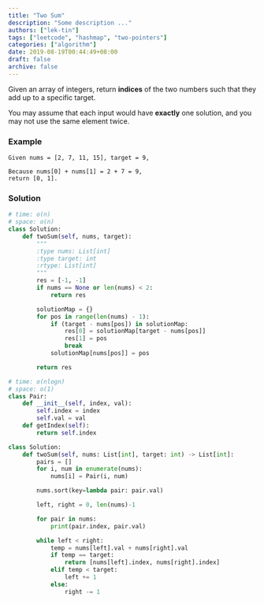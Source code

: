 ```yaml
---
title: "Two Sum"
description: "Some description ..."
authors: ["lek-tin"]
tags: ["leetcode", "hashmap", "two-pointers"]
categories: ["algorithm"]
date: 2019-08-19T00:44:49+08:00
draft: false
archive: false
---
```

Given an array of integers, return **indices** of the two numbers such that they add up to a specific target.

You may assume that each input would have **exactly** one solution, and you may not use the same element twice.

### Example
```
Given nums = [2, 7, 11, 15], target = 9,

Because nums[0] + nums[1] = 2 + 7 = 9,
return [0, 1].
```
### Solution
```python
# time: o(n)
# space: o(n)
class Solution:
    def twoSum(self, nums, target):
        """
        :type nums: List[int]
        :type target: int
        :rtype: List[int]
        """
        res = [-1, -1]
        if nums == None or len(nums) < 2:
            return res

        solutionMap = {}
        for pos in range(len(nums) - 1):
            if (target - nums[pos]) in solutionMap:
                res[0] = solutionMap[target - nums[pos]]
                res[1] = pos
                break
            solutionMap[nums[pos]] = pos

        return res
```
```python
# time: o(nlogn)
# space: o(1)
class Pair:
    def __init__(self, index, val):
        self.index = index
        self.val = val
    def getIndex(self):
        return self.index

class Solution:
    def twoSum(self, nums: List[int], target: int) -> List[int]:
        pairs = []
        for i, num in enumerate(nums):
            nums[i] = Pair(i, num)

        nums.sort(key=lambda pair: pair.val)

        left, right = 0, len(nums)-1

        for pair in nums:
            print(pair.index, pair.val)

        while left < right:
            temp = nums[left].val + nums[right].val
            if temp == target:
                return [nums[left].index, nums[right].index]
            elif temp < target:
                left += 1
            else:
                right -= 1
```